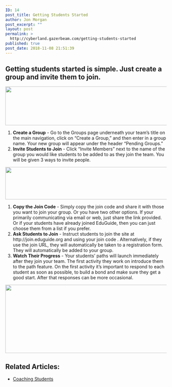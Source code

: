 ```yaml
---
ID: 14
post_title: Getting Students Started
author: Jon Morgan
post_excerpt: ""
layout: post
permalink: >
  http://cyberland.gazerbeam.com/getting-students-started
published: true
post_date: 2018-11-08 21:51:39
---
```

<h2>Getting students started is simple. Just create a group and invite them to join.</h2>
<p><img src="http://cyberland.gazerbeam.com/wp-content/uploads/2018/07/null-2.png" width="624" height="121" alt="" title=""></p>
<p></p>
<ol>
<li><b>Create a Group</b> - Go to the Groups page underneath your team’s title on the main navigation, click on “Create a Group,” and then enter in a group name. Your new group will appear under the header “Pending Groups.”</li>
<li><b>Invite Students to Join</b> - Click “Invite Members” next to the name of the group you would like students to be added to as they join the team. You will be given 3 ways to invite people.</li>
</ol>
<p></p>
<p><img src="http://cyberland.gazerbeam.com/wp-content/uploads/2018/07/null-3.png" width="624" height="101" alt="" title=""></p>
<p></p>
<ol>
<li><b>Copy the Join Code</b> - Simply copy the join code and share it with those you want to join your group. Or you have two other options. If your primarily communicating via email or web, just share the link provided. Or if your students have already joined EduGuide, then you can just choose them from a list if you prefer. </li>
<li><b>Ask Students to Join</b> - Instruct students to join the site at http://join.eduguide.org and using your join code . Alternatively, if they use the join URL, they will automatically be taken to a registration form. They will automatically be added to your group.</li>
<li><b>Watch Their Progress</b> - Your students’ paths will launch immediately after they join your team. The first activity they work on introduce them to the path feature. On the first activity it’s important to respond to each student as soon as possible, to build a bond and make sure they get a good start. After that responses can be more occasional.</li>
</ol>
<p></p>
<p></p>
<p><img src="http://cyberland.gazerbeam.com/wp-content/uploads/2018/07/null-4.png" width="624" height="213" alt="" title=""></p>
<h2>Related Articles:</h2>
<ul>
<li><a href="https://drive.google.com/open?id=1EEO9GDi7RzwlpQrlfpRAXVjRI7JLyJyihdLDSO1XMFE">Coaching Students</a></li>
</ul>
<p></p>
<p></p>
